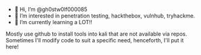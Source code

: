 - 👋 Hi, I’m @gh0stw0lf000085
- 👀 I’m interested in penetration testing, hackthebox, vulnhub, tryhackme.
- 🌱 I’m currently learning a LOT!!

Mostly use github to install tools into kali that are not available via repos.
Sometimes I'll modify code to suit a specific need, henceforth, I'll put it here!
